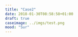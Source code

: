 ```yaml
---
title: "Case2"
date: 2018-01-30T08:58:58+01:00
draft: true
caseimage: ../imgs/test.png
mood: "Sur"
---
```

